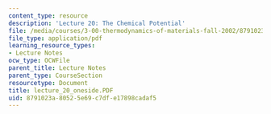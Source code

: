 ```yaml
---
content_type: resource
description: 'Lecture 20: The Chemical Potential'
file: /media/courses/3-00-thermodynamics-of-materials-fall-2002/8791023a80525e69c7dfe17898cadaf5_lecture_20_oneside.PDF
file_type: application/pdf
learning_resource_types:
- Lecture Notes
ocw_type: OCWFile
parent_title: Lecture Notes
parent_type: CourseSection
resourcetype: Document
title: lecture_20_oneside.PDF
uid: 8791023a-8052-5e69-c7df-e17898cadaf5
---
```

